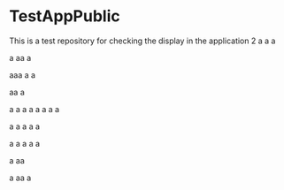 # TestAppPublic
This is a test repository for checking the display in the application 2
a
a
a

a
aa
a

aaa
a
a

aa
a

a
a
a
a
a
a
a
a

a
a
a
a
a

a
a
a
a
a

a
aa

a
aa
a
